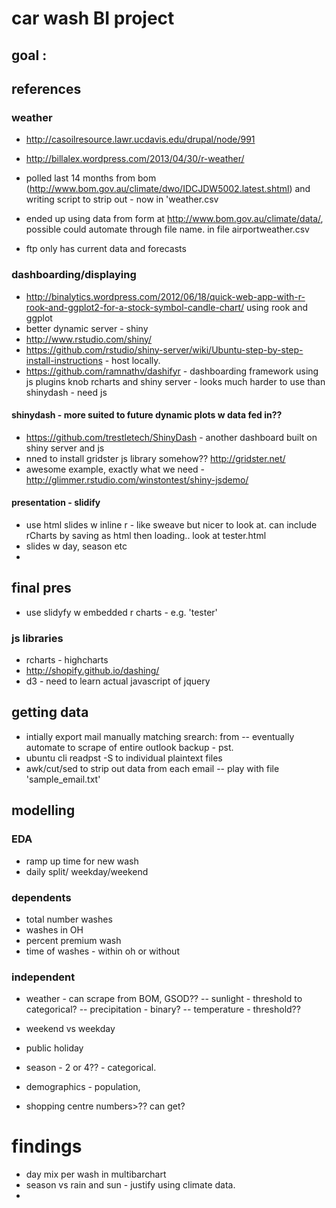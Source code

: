 # car wash BI project

## goal : 

## references
### weather
- http://casoilresource.lawr.ucdavis.edu/drupal/node/991
- http://billalex.wordpress.com/2013/04/30/r-weather/

- polled last 14 months from bom (http://www.bom.gov.au/climate/dwo/IDCJDW5002.latest.shtml) and writing script to strip out - now in 'weather.csv

- ended up using data from form at http://www.bom.gov.au/climate/data/, possible could automate through file name. in file airportweather.csv
- ftp only has current data and forecasts

### dashboarding/displaying
- http://binalytics.wordpress.com/2012/06/18/quick-web-app-with-r-rook-and-ggplot2-for-a-stock-symbol-candle-chart/ using rook and ggplot
- better dynamic server - shiny
- http://www.rstudio.com/shiny/
- https://github.com/rstudio/shiny-server/wiki/Ubuntu-step-by-step-install-instructions - host locally.
- https://github.com/ramnathv/dashifyr - dashboarding framework using js plugins knob rcharts and shiny server - looks much harder to use than shinydash - need js

#### shinydash - more suited to future dynamic plots w data fed in??
- https://github.com/trestletech/ShinyDash - another dashboard built on shiny server and js
- nned to install gridster js library somehow?? http://gridster.net/
- awesome example, exactly what we need - http://glimmer.rstudio.com/winstontest/shiny-jsdemo/

#### presentation - slidify
- use html slides w inline r - like sweave but nicer to look at. can include rCharts by saving as html then loading.. look at tester.html
- slides w day, season etc
- 
## final pres
- use slidyfy w embedded r charts - e.g. 'tester'

### js libraries
- rcharts - highcharts
- http://shopify.github.io/dashing/
- d3 - need to learn actual javascript of jquery

## getting data
- intially export mail manually matching srearch: from
-- eventually automate to scrape of entire outlook backup - pst.
- ubuntu cli readpst -S to individual plaintext files
- awk/cut/sed to strip out data from each email 
-- play with file 'sample_email.txt'

## modelling
### EDA
- ramp up time for new wash
- daily split/ weekday/weekend


### dependents
- total number washes
- washes in OH
- percent premium wash
- time of washes - within oh or without

### independent
- weather - can scrape from BOM, GSOD??
-- sunlight - threshold to categorical?
-- precipitation - binary?
-- temperature - threshold??
- weekend vs weekday
- public holiday
- season - 2 or 4?? - categorical.

- demographics - population, 
- shopping centre numbers>?? can get?

# findings
- day mix per wash in multibarchart
- season vs rain and sun - justify using climate data.
- 


